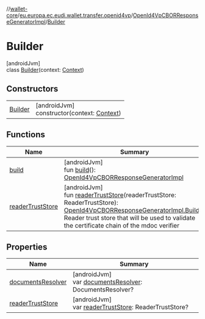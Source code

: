 //[wallet-core](../../../../index.md)/[eu.europa.ec.eudi.wallet.transfer.openid4vp](../../index.md)/[OpenId4VpCBORResponseGeneratorImpl](../index.md)/[Builder](index.md)

# Builder

[androidJvm]\
class [Builder](index.md)(context: [Context](https://developer.android.com/reference/kotlin/android/content/Context.html))

## Constructors

| | |
|---|---|
| [Builder](-builder.md) | [androidJvm]<br>constructor(context: [Context](https://developer.android.com/reference/kotlin/android/content/Context.html)) |

## Functions

| Name | Summary |
|---|---|
| [build](build.md) | [androidJvm]<br>fun [build](build.md)(): [OpenId4VpCBORResponseGeneratorImpl](../index.md) |
| [readerTrustStore](reader-trust-store.md) | [androidJvm]<br>fun [readerTrustStore](reader-trust-store.md)(readerTrustStore: ReaderTrustStore): [OpenId4VpCBORResponseGeneratorImpl.Builder](index.md)<br>Reader trust store that will be used to validate the certificate chain of the mdoc verifier |

## Properties

| Name | Summary |
|---|---|
| [documentsResolver](documents-resolver.md) | [androidJvm]<br>var [documentsResolver](documents-resolver.md): DocumentsResolver? |
| [readerTrustStore](reader-trust-store.md) | [androidJvm]<br>var [readerTrustStore](reader-trust-store.md): ReaderTrustStore? |
